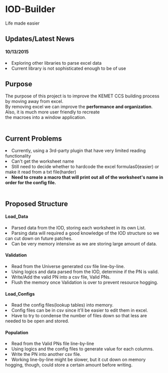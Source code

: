 # IOD-Builder
Life made easier

<h2>Updates/Latest News</h2>
<h4>10/13/2015</h4>
<ui>
<li>Exploring other libraries to parse excel data</li>
<li>Current library is not sophisticated enough to be of use</li>
</ui>

<h2>Purpose</h2>
The purpose of this project is to improve the KEMET CCS building process by moving away from excel.<br/>
By removing excel we can improve the <b>performance and organization</b>. Also, it is much more user friendly to recreate <br/>
the macroes into a window application.<br/>
<br/>
<h2>Current Problems</h2>
<ui>
<li>Currently, using a 3rd-party plugin that have very limited reading functionality
<li>Can't get the worksheet name</li>
<li>Still need to decide whether to hardcode the excel formulas0(easier) or make it read from a txt file(harder)</li>
<li><b>Need to create a macro that will print out all of the worksheet's name in order for the config file.</b></li>
</ui>
<br/>
<h2>Proposed Structure</h2>

<h4>Load_Data</h4>
<li>Parsed data from the IOD, storing each worksheet in its own List.</li>
<li>Parsing data will required a good knowledge of the IOD structure so we can cut down on future patches.</li>
<li>Can be very memory intensive as we are storing large amount of data.</li>

<h4>Validation</h4>
<li>Read from the Universe generated csv file line-by-line.</li>
<li>Using logics and data parsed from the IOD, determine if the PN is valid.</li>
<li>Write/Add the valid PN into a csv file, Valid PNs.</li>
<li>Flush the memory once Validation is over to prevent resource hogging.</li>

<h4>Load_Configs</h4>
<li>Read the config files(lookup tables) into memory.</li>
<li>Config files can be in csv since it'll be easier to edit them in excel.</li>
<li>Have to try to condense the number of files down so that less are needed to be open and stored.</li>

<h4>Population</h4>
<li>Read from the Valid PNs file line-by-line</li>
<li>Using logics and the config files to generate value for each columns.</li>
<li>Write the PN into another csv file.</li>
<li>Working line-by-line might be slower, but it cut down on memory hogging, though, could store a certain amount before writing.</li>

